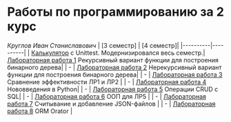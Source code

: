 # **Работы по программированию за 2 курс**
*Круглов Иван Станиславович*
| [3 семестр] | [4 семестр]|
|----------|----------|
| [Калькулятор](https://replit.com/@Dirwul/calc "Калькулятор") с Unittest. Модернизировался весь семестр.| [Лабораторная работа 1](https://replit.com/@Dirwul/4SemLR1 "Рекурсивный вариант функции для построения бинарного дерева") Рекурсивный вариант функции для построения бинарного дерева|
| -    | [Лабораторная работа 2](https://replit.com/@Dirwul/4SemLR2 "Нерекурсивный вариант функции для построения бинарного дерева") Нерекурсивный вариант функции для построения бинарного дерева|
| -    | [Лабораторная работа 3](https://replit.com/@Dirwul/4SemLR3 "Построение графиков") Сравнение эффективности ЛР1 и ЛР2 |
| -    | [Лабораторная работа 4](https://replit.com/@Dirwul/4SemLR4 "Изменения, добавленные в новых версиях Python") Нововведения в Python|
| -    | [Лабораторная работа 5](https://replit.com/@Dirwul/4SemLR5 "Работа с БД") Операции CRUD с SQL|
| -    | [Лабораторная работа 6](https://replit.com/@Dirwul/4SemLR6 "Добавление ООП к ЛР5") ООП для ЛР5 |
| -    | [Лабораторная работа 7](https://replit.com/@Dirwul/4SemLR7 "Работа с JSON") Считывание и добавление JSON-файлов |
| -    | [Лабораторная работа 8](https://replit.com/@Dirwul/4SemLR8 "OOP ORM") ORM Orator |